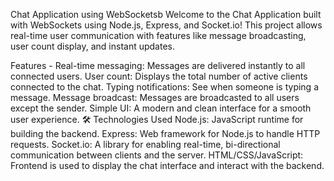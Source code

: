 Chat Application using WebSocketsb
Welcome to the Chat Application built with WebSockets using Node.js, Express, and Socket.io! This project allows real-time user communication with features like message broadcasting, user count display, and instant updates.

Features -
Real-time messaging: Messages are delivered instantly to all connected users.
User count: Displays the total number of active clients connected to the chat.
Typing notifications: See when someone is typing a message.
Message broadcast: Messages are broadcasted to all users except the sender.
Simple UI: A modern and clean interface for a smooth user experience.
🛠 Technologies Used
Node.js: JavaScript runtime for building the backend.
Express: Web framework for Node.js to handle HTTP requests.
Socket.io: A library for enabling real-time, bi-directional communication between clients and the server.
HTML/CSS/JavaScript: Frontend is used to display the chat interface and interact with the backend.
